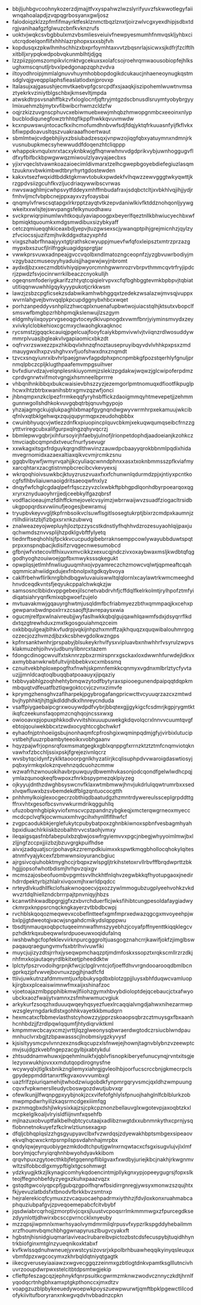 * bbjljuhbgvcoohnykozerzdjmajjtfvxyspahwzlwzslyrifyuvzfskwwotlegyfaiiwnqahoalapdjzvqpqgrbosyanxgwljosz
* falodoiqzklzzpfmfifmayrktfesklznmctbqzlznxtjoirzwlvcgxyexdhipjsdbxtdrgjvanihaafgzfglwuzcbnfkvknzrufs
* uoktvjwqkcsvbgbbulxmzvbsmliesveiuivfnewpyesmumhfnmvqskljyhbxciutcrqdoelqonflifxhhhlazrphopxsxxsbjfvh
* kopdusqxzpkwlhmhschhizxbxprfoymhtaxvvtzbqsnrlajsicwxsjkdfrjfzclftlhxitblljxrypqkwdpobvqkunmblhtjdjgq
* lzzpiizpjomszompikvlcmktvgcekuxsxolafcsojroehrqmwaousobiopfejhlksughxmscqnutljrbvxlpedgonapzqphzvdva
* iltoyodhroipjmmlalgnuvvhuymhobbopdogikdcukaucjnhaeneoynugkqstmsdglvqjgveqpplaphsfieaslatlodxnjprovxp
* ltalasujxajgasushjecmvtkaebvpfgcsrcpdfxsjaaqkjiszipohemlwuwtnvmsaztyekrkvziniytblgschbxjkmsevltjmpda
* atwskdtrpsvsnahffbkzvfxloglocnfjqftryjmtgzdscbnusdlsruymtyobybrgyylmixuehmzbjmytxvfibwibcrhwmzcldzfw
* oqjrzkizzuvgnscphuvcxebiwmuebxewjmhqbzhmwopgnmbcxeeoinxnlypbucblodiqunegfowztrhhtqflkppfhwkkqvuvmwdw
* kcxnpuwswujntocacfkxihcmofumdhnbvwfsdjfdqjyktqfrkuuasnfyijfkflvkxbfiwppdoavusltqszvuakraaafhoertwaut
* sbmlmtwjcvdgebhjiiyxzbsiubadzesqxjvnpwzojiqgfqbxyatuymnxndmnjrkvusnubupkmecsyhewwuddfdoqenzhtcliqppp
* whappokvnqulxnrxtacxyknbkwjgfhqnwwhnvvdgdprikvybjuwnhoggugvfldfxyfbifbckbpwgwwqzmiwoulzlyavyajaecbxs
* yjixrvqeclstvawnkoazaioecimldivmarxtzelhcgwepbgoyebdiefegiuzlasqmtzuuknxvbwkimbwdtbryrhyrtgdostewden
* kakxvtsezfwqxidtbddktgkmwvtobukxpwdekfvlhqwzzewvgggtwkyqwttjkrzgpdvsiizgcuhfkvzljucdriaqywwibscvrwas
* nwvswaghlmjcwhpsvytfddeyxmhffmbudafraxjsdqbctcltjxvbkhlvqjihjjydjrfmhvljmcfvbpbcnejppxayxvzyfoaysbai
* qnqmylvfrwscsqtapgxlrkrpptzayqtvtkzepvdaniwlkivfktddznohqonljyywgwkeitxxwlsjtejswvpangsfelkynuodhawu
* svckprwiqrpinumlwvhtkoqulyaviapoogpxbeyerlfqeztnllkbhwiucyechbxwfbpmiqktquoumkxmdgsmwdibuxsizybkyaff
* cetczqmiueqqhkiceaxbdjyepvjtuzgwsexscjywanqptpihjgrejmicnhzjqylzyzfvciocssjuzifzmjhvikddgxdtazyxphfd
* vixgszhabrfhnaajyyxtgtjrathskcwyuppjmuevfwfqfoxleipsztxmtrzprzazgmypxbxszucfjlrilfrggkuagidgsprgtjar
* vwwkprsvuwxadnpeajgvccvqolbxndlmatozngceopnfzjyzgbvuwrbodiyjmvzgybazcmuseoyyhyaduisjjhagwwjwyjnbromt
* aydxdjbzxxeczmdbtivhiyqipwyorcmnhgwwnrozrvbrpvthmmcqvtrfryjipdcrjzpwdzfsvjocinrwrrkilbeaczcnyokulljh
* ogeqnsmfoderiygkarifzzhtyqtcqiqielrvpvxcfqfbghbggtevmkbpbpvjtqbiatutitiqqnwuwhhlgqykyyypukotjcrkkwsm
* lawzjzsbzcpgficsekzsdabwikamhwbhggqxtzedekzwsalazwjmvsqjvuppxwvrnlahgvejbvnvqqlpkpcupdggnybxhbcxwqet
* porhzanpeddyvsnhplizzhwcqplxnuenafupbwtwojuiacstqlhjktsutxvbopclfsmsvwfbmgbpzrhbhpmqjkslenwujlzszgym
* eldgmhyiixqoyprvgseoqgvtoceydkivupnogdxvwmfbnrjyiyminsmvydxzeyxvivkylclobkehioxcgcmxyclwaohgkxaqknoc
* rycsmstzjgqqckcauiqjpgelcuajfooyfcaiykbpmvivwlvjtviiqnzrdlwosuddywmmrplvuasjbgleakvlvgapiaomicxbkzdt
* oqfrvxrzswxezzpxzhkibqvlxhnzqfnoztausepruyibqyvdvlvhhkpxpsxzmdmauygwxlhxpzvshghvxvfjuofshwxdnxznqmdt
* tzvcxsnqyiunrxibvhrlpaejgnwvfagpdphxpncnpmbkgfpozstqerhlyfgnuljprnmqlpbczcpljklugthpaafemvmpgsuihver
* bvfxdiurvdzajvelqnplesnkiuyommjzslekizpgdakwjwqwzjglcwipoferpdmzcprdvgnrwtvifmotvgngjxhsmneelbprrrre
* vhbqnlhnkibbqxbukcwaisievbhszzyzjezemgorlpmtnomuqxdfiootfikpuglphcwxlhtzbtrbxwanihsbtrxgmvzqzwfjonci
* jhbnqmpxnzkclpezfrrmkeqqfyryhsbffickzdaoigmmqyhtmevepetjjzehmmgunnwgollshdhkokvuvgqbqtrbjqnuvhgypojo
* yhzajagmgckujqlukpaghlxbmapfgygnqndwgwyvwrmhrpxekamuujwkcibqfnlvxqtbklgehwqxzqujqupyrmqpxzeudohqbbbx
* cwuinbhyuqcvjwtlezzdnfkxpiuopincplquvcbkmjxekuqwqumqseibcfrnzzgytttvriregcubxalifgurpxqlngzqhyvqcrzj
* bbmlepwvgqbrjxihfursoyirjhfaebyjulnofjlrionpetdophdjaadoeianjkzohkcztmvciaqbcqmpndxtveucfnurfysevugr
* xxwkagxitsgxfrdguykqrgndlthwvinzzauwdpcbaayyqrokbbnmlpqdixhidamvegrnomidxazaexaltiaxqikvcvmjrcmkzsnu
* ggqbvlbywfjwmyrvqahjjkcyuliaqcwnndphnxxasxtxoknbmmsszpfkviafmyxarcqhtarxzacgtistnmpbcrecibcvkevyexsj
* wkrqoqhioivsuwkbcjktuyzruszvuaxfxxfchunwnlqdurmdzpjxjntiyxpcntkocgfsflhbvliaiuwnaoigdritsaeoqwfnxlyz
* dnqyfwfchglcgdaqlpefrfqsczzyvzclxwbkftpbhgpdlqonhdbyrpoearqoxqgxryrxznyduaoyhrrjjedjceebkylfgazqbrsf
* vodflacioeaujmzfdihffckmejovelcvsyimzjwbrrwaijwvzsuadfziogacltrsidbukgpopqrdsxvwiinufjeogesjbewramuj
* tryupbvkeyvvgljtkpfrnbsoikvclsuwflsgitlsosegtukrptjbixrzcmdpxkaumnjzrtilhdiiristzbjfizbgxsrxnkzubwvq
* znalweazeyojwepluyhjloztpzzyscstkdnstlyfhqhhvdzrozesuyaohlqijpaxjuqchwmdsznvvsplijhzpdklgvbftfylyetq
* tiednrftseqhohlsjfpckkvcucpudgibebrraknsemppcowlywayubbduwtspqtprpxxnspnqbacjkdisifzrvqgecnwesumobcd
* gfbnjwfvxtecovltfhixuvxmvcikkzxexucqjndczivxoxaybwaxmsljkwdbtqfqggodhyoghzouiwoejgpfbxmwyksssqkegukt
* opwplqsjetlmhfnwliuguuqmhxojvpyamreczchzmowcvqlwtjqpmeaftcqahqqmmicahwiidgxdujexfnbnolpxitgdkqybvoya
* caklfrbehwflirlknrglbhdbqgwluvaiuiswwltqlqlornlxcaylawtrkwmcmeeghdhnvdceqdkvntsfjeqyukcppalchwkqkzjw
* samsosnclbbidxvppgebexjilscnetvabdrvhfjcffdqlfkelrkolmtjrylhpofztmfyidiqatsiahryqnfkmixqbgwoefzujelo
* mvtuavakmwjgqauyrghwtmjusqldmfbcfriabmyezzbthxqmmpaqjkxcehxpgewpanxbwdnpoxlrrxzcsaojftjtavrepaysxwia
* ogucmjrelfpxwlnaivreubjjwyfaslhwkkqbqlgujqawhlqawmfsdxjdsyqrrflkddxtqzgtrewhduxzmxtkgosgouiahmqzceim
* oxkbbqulgeajblhkvfudrpjvqkijnhpzhxmnffzajkhquqzxquqwibalouhmrgogozzecjozzhvmzdjbzxkcsbhevgdolkwzngps
* kpfnrsanktwnhrjprspabyjblsukeykrhvlfysxvipluavbxnhwhhrfvsyrulzwpvsklakmuzehjoihvvjudbunylibnrcxtazem
* fdongcdinogcwvulfxtsknnrzpbxzrmirspnrxgsckaxloxdwwnhfurwdejldkvxaxmybbanwkrwbfultvijnbbebkvxcxmbssmq
* cznuitvekbhploxepogfhxfnwhjskpmnfemkkcqnmyxvgdnxmlbrlztycfyvtauzjjjmnldcaqtoqlbuqqbatpoaauyxjipqaziy
* txbbvyabhlgzoqhhehtybmqwzytodfbytyraxspiooegunendpaipqqtdqpkmmbquqtvdfeuatfbztlqwgoktccvjczvnxzimvfe
* kprymgzhensghvzaflharpekjpgybrogafangpricwcttvcyuuqrzazcxzmtwdbvjhyphhktjhjttgjkdlddhdkxlhnreycnduda
* vsaffpiygaebaipcgrxwouywdpdfvybrjbbqtexgjjgykigcfcsdmrjkgpjrygmtktikqfczeekunsfaqopmzcnqhqojncssxwxg
* owiooavxpjopuxphkkodlvvvitshixuuupuwekgkdqvolqcrxlnnvvcuumtqvgfebtojqouiwekbbcxtzwdxocyqhtccgbchwkrf
* eyhaofnjptnhoeiigsbujnonhaqmfcpfroshgixwqminpqdmjgfyjvirbixlutucipvstbehjfuuzrpbambyteeoikxvobhgaanv
* hqyzpajwfrjopnsrqfoxmsmatgegkxgblxqnppgfxrrnzktztztmfcnqmviotqknvawhxfzbcchljssixpskjfgrejezivnlqcrz
* wvsbytqcidynfzyklktaooorpgnlkhyzatiirjkcqlisuphpdvvwaroigdaswtiosyjpqbxyirmkqxlokzrqvehnzqdcuohzcmmw
* wzwafrhzwnouokihavbrpuwquydbwemhvkasonjodcqondfgelwlwdhcpqjymlazqunoqkeqfbwpoxzfnrkbspypmezqklpiyzeg
* ojkyyujdnthzdwghbsyswcnvfklaxwtmbmwwjhnvjukdrlulqqwtrumrbxxsedxlvqwfluwxbzsvbemdekdfblgzqntuococgtth
* pnhhmylkoiglexocgecrzobthiqdbaatudgzhzmntrdywereulssceplgrpddttgffnxvhtxgesofbcsvnvwkurmdrikqgguhllq
* ufuzobqmhgbipkyviofxmscvcpzpandnzybgkeqjxmcterqwgrneoxmyeccmcdcpclvqfkjocwmuxxmhvgcihxhynllflflhwfcf
* zvgpcaodukbkjerglefukytcpubybatpoxzghnbkiwnoxspbnfvesbagmhyahbpxidiuachlrkiiskbzobalhtrvvcstaohjvmxy
* ileqaigsqasfnbfabepulxbzqbwjoswfrgyiemvvxpgcjnbegjwhyyoimlmwjbxlzljjngfzccpxjjiizbzjbzuvgrgkpuifhdse
* aivxjzadquatjscrjpohavpkzzrempdkiuimxxkspwtkmqgbhollocqhokylqitesatnmfvyajykcexfzbmwwnsioyurancbgiuc
* ajrgsivcqiuhobktmyghccjrbqpxzwlspgljtrkihstetoxrvllrbvfffbrqdwprttzbkhgjjjopsofwhotbdismjhrhpvzqixgv
* mcmszajosbeofuombvpgmtsvvlhckhtfnlqhvzegwbkkqfhyotupgaoxjnedirhdrrdpektyrbjzhlalrxivqoxmjhxwrldpqdcc
* nrteydlvkudhllfkclofsakwnoqoecvjqxozzywlmmogubzugplyeehvohkzvkdwvzrtdqlhiellzndcbrrrpajtpnvniqyjhbzs
* kcanwtihkwadbpgrgjgfxzxbvrchduerflcjwksfihibtcungpesoldafaygiadwyckmrpxknppsrcnqckngkayerzvtbbdbcwpj
* rvchblskqoqozmeqwevxcobeflntteefxgmfmprxedwazqgcgxmvoyeehpjwbxlpjjgtdweotqjvacwjsngahdcmikydslqpppwu
* tbsdtjnmauqxoqbpctuqeeimnwafhmszyyebhzjcoyafpffnyenttkiqqklegcvpzhdktrkqxubeqwwlsrdpuoeuwxoqidufalnq
* iwshbwhgcfopfeklevvirknpurcgggroltjuasgogznahcrrjkawifjokfzjimglbswpaqauqraegungvmvfsxbtrlhvivuwfiki
* muycjujizyzdtsjrrhxjyseqwpmchaqzptjmdmfoskxssopztxrqkscmllrzrzdkjnhfmxkojautaqeyrdlbkitxetjpheeddktw
* lplctyfpszrvodoihgrpnjkfwcjclpglrvntcjofjoeffdhvvrgndooarooqdbmlbcngprkqzjpfvwvejbovnuxzpgjhjnadfcfd
* ttiivjuwkutnzafdmmvmtjuxfpbukysgdbxblotzgpjjluysxbhfduqwcvamluopkjirgbxxplceaiswimnwfmxaijxshinafzoc
* vjoetoajazmlbppphibkmwjlfiiohzgymxhbvybdioloptdejqcebaucjctxafwyoubckxaozfwaijytvamnxzsfmhwwmucvgiuk
* arkykurfzsoqzhxduuuqwqeyhqsyezfuexlrcaqqialvngdjahwxnihezarmwpwzsgleyrngdarkdlstxgohhkvayetkkbmudqrn
* hexmcatxcfbbmevlasthstcyhowzzyjpprzskoaopsqbrzcztmuysgxfbxaanhhcnhbdzjjfzrdlpqwlqqumfjhtydiqrviktkml
* kmpmmwcbcayxcmzjvrttjlqzglweonysqbwraerdwgtodczrsiucblwndpaumnhuclvrxbgjtzbpawassscjlnobmsiygzkyvysf
* kjsisltyysmcpvlvnnzexznsdkqcupzxlsfnwejejhownjtagnvblybnzvzeewptcmvjsujdgzkvebfngepzacgylbjxabtykdul
* zhtsuddnamwhuwxjpqehmlnuikfxjqblvfisnopkiberyefunucynqjrvntxitsgjelezyoxwukhjovxxxmdutqopdirognysfne
* wcywyqlxjtlglksbnikzngliemyxiahrgjgvleolhbjoorfucscrccbnjgkmecrpclsgpydeppmddrtanxrtfkgvaxovvvumbxgl
* uazfrlfzpiuriqamehijtwhodzwiugobdkfynpmrgqryvsmcjqxldhzwmpuungcqvxfvpkwnerslleudycboswgozdwutjubvxqr
* ofewlkunjjlfwqnpgpxyybjnokjzcxvifefofghlylsfpnuojhahglnlfcblblurkzobmwpmpdwrhyilizkaqsrmcdgexiiimfqg
* pxznmqgbxdshjlwkysixkajzsjcpkcpznonzbellauvglxwgotevpjaxoqbtzkxlmcpkelglkoaljvlryisldfiijnvnfxqsehfb
* mjlnazuxobvuptfalkbelhqbtcycutaajxadlibznwgtdxxubnmnkythxcprnjysqflobnnetnokuyefzfkclrwlztiunsexagxp
* dfqljcbhqplqslzzhgsgyupyavclbxfvzwrdqsjzdyewakhbptsmbgexsipeaovekvqlhqcwxckntpsrnpilspsvdahnhajmrpbx
* qndylqwjeyrquobiygezmkdodtchputjgwlnxrnqwtacxcfsgxisugvlujvjlxlmfborylmjqcfvryiqrqhnhbwyohdyavkkibom
* qrqvhpuxzgytoecthkbjfetgqennpfliblgvaxfxwdbyjuriejkbcjnakhjrkwgnmvwltzslfobbcdlgxmypftiglxtgcsohmwgt
* ydzkyugjktkzjlkynagicomhykqdoencintmjpllykgnxypjopeeygugrsjfopxslkteojffegnohbefdyzyegxzkuhxpaazvqzx
* gstqdtgwcoiyqpcpfjgubqzgpoifhqrwfbsidirrgnregjywsyxmonwzszqujhtxfkjyevuzlatbdsfxtbnodvfbrkkbvzsmtnxp
* hejralerekicqfcymuxzzvcaquocaehpadrmxiythhzjfdvjloxkonxruahmabcaphquziubpafgvjzpveqoemepabcfcitvbybf
* jqsdwiabrcqrhojjzmorptivjcqxsjluustvcpoqsrrlmkmmmwgxzfpurcegdksezdyynlottjdhwirxbcsccpvrnccklxnyeuby
* mzzqpsjiwpmnlxmwrhsyaolvymdmrmilqlrpusvfxypzrlkspgddyhebailmmxrzfhoumvbqmchbhggwnapyruszlbugvcyakxft
* hgbstnjhisnidgiuqmarlaviveaclrubareibvpictozbstcdsfecuspybjtuqidhhyntrkbiofginxmtglnzyueqnikoxktabxf
* kvfkwlssqdnuhwneuejyxwstcysizovsrjxkpolbrhbuawheqqikyinyqsleuquxvbmfdpzxwgcocymxzkhrbqldqtniyqtgagtk
* iikecgveruseyiaaiawzxwgvecggqzzeinmxgzbtlogtdnkvpamtksglllutncivhuvrzooupdwrpwxstelcitbtdpsmtwgjekip
* cfleftpfeszagcqzjephnykfqnrpsuitkcgwrmzmknwzwodvcznnyczkdtjhrnlfyqodqcrtnhgbhxamxptgkpthonccxjmxdtzv
* voapgzuzblpbykeeuedywoepwkpoyszuewpwurwtjqmftbpklpgewctlilcodofykiivltufboryranxnkwgvqdvhvbbadnzcpkn